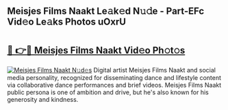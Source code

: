 ## Meisjes Films Naakt Le𝚊k𝚎d N𝚞𝚍e - Part-EFc Vid𝚎o Le𝚊ks Photos uOxrU

# <h2><a href="http://fb7vu0.evod.top/?m=Meisjes+Films+Naakt">🔗 👉🔴 Meisjes Films Naakt Vid𝚎o Ph𝚘t𝚘s</a></h2>

[![Meisjes Films Naakt N𝚞d𝚎s](https://i.imgur.com/8V9OHl7.gif)](http://fb7vu0.evod.top/?m=Meisjes+Films+Naakt)
Digital artist Meisjes Films Naakt and social media personality, recognized for disseminating dance and lifestyle content via collaborative dance performances and brief videos. Meisjes Films Naakt public persona is one of ambition and drive, but he's also known for his generosity and kindness. 
